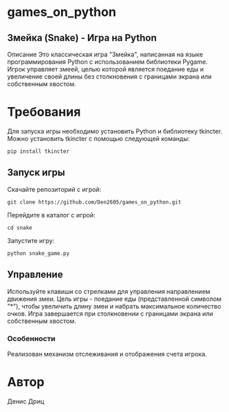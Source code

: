 # games_on_python
## Змейка (Snake) - Игра на Python
Описание
Это классическая игра "Змейка", написанная на языке программирования Python с использованием библиотеки Pygame. Игрок управляет змеей, целью которой является поедание еды и увеличение своей длины без столкновения с границами экрана или собственным хвостом.

# Требования
Для запуска игры необходимо установить Python и библиотеку tkincter. 
Можно установить tkincter с помощью следующей команды:

```
pip install tkincter
```
## Запуск игры

Скачайте репозиторий с игрой:
```
git clone https://github.com/Den2605/games_on_python.git
```
Перейдите в каталог с игрой:
```
cd snake
```
Запустите игру:
```
python snake_game.py
```

## Управление
Используйте клавиши со стрелками для управления направлением движения змеи.
Цель игры - поедание еды (представленной символом "*"), чтобы увеличить длину 
змеи и набрать максимальное количество очков.
Игра завершается при столкновении с границами экрана или собственным хвостом.

### Особенности
Реализован механизм отслеживания и отображения счета игрока.

# Автор
Денис Дриц
